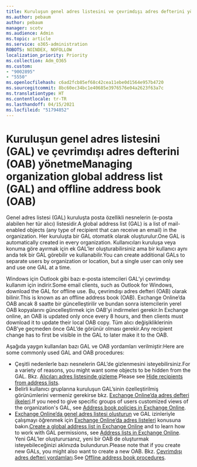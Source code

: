 ```yaml
---
title: Kuruluşun genel adres listesini ve çevrimdışı adres defterini yönetme
ms.author: pebaum
author: pebaum
manager: scotv
ms.audience: Admin
ms.topic: article
ms.service: o365-administration
ROBOTS: NOINDEX, NOFOLLOW
localization_priority: Priority
ms.collection: Adm_O365
ms.custom:
- "9002895"
- "5550"
ms.openlocfilehash: c6ad2fcb85ef68c42cea11ebe0d1564e957b4720
ms.sourcegitcommit: 8bc60ec34bc1e40685e3976576e04a2623f63a7c
ms.translationtype: HT
ms.contentlocale: tr-TR
ms.lasthandoff: 04/15/2021
ms.locfileid: "51794852"
---
```

# <a name="managing-organization-global-address-list-gal-and-offline-address-book-oab"></a><span data-ttu-id="d452c-102">Kuruluşun genel adres listesini (GAL) ve çevrimdışı adres defterini (OAB) yönetme</span><span class="sxs-lookup"><span data-stu-id="d452c-102">Managing organization global address list (GAL) and offline address book (OAB)</span></span>

<span data-ttu-id="d452c-103">Genel adres listesi (GAL) kuruluşta posta özellikli nesnelerin (e-posta alabilen her tür alıcı) listesidir.</span><span class="sxs-lookup"><span data-stu-id="d452c-103">A global address list (GAL) is a list of mail-enabled objects (any type of recipient that can receive an email) in the organization.</span></span> <span data-ttu-id="d452c-104">Her kuruluşta bir GAL otomatik olarak oluşturulur.</span><span class="sxs-lookup"><span data-stu-id="d452c-104">One GAL is automatically created in every organization.</span></span> <span data-ttu-id="d452c-105">Kullanıcıları kuruluşa veya konuma göre ayırmak için ek GAL’ler oluşturabilirsiniz ama bir kullanıcı aynı anda tek bir GAL görebilir ve kullanabilir.</span><span class="sxs-lookup"><span data-stu-id="d452c-105">You can create additional GALs to separate users by organization or location, but a single user can only see and use one GAL at a time.</span></span>

<span data-ttu-id="d452c-106">Windows için Outlook gibi bazı e-posta istemcileri GAL’yi çevrimdışı kullanım için indirir.</span><span class="sxs-lookup"><span data-stu-id="d452c-106">Some email clients, such as Outlook for Windows, download the GAL for offline use.</span></span> <span data-ttu-id="d452c-107">Bu, çevrimdışı adres defteri (OAB) olarak bilinir.</span><span class="sxs-lookup"><span data-stu-id="d452c-107">This is known as an offline address book (OAB).</span></span> <span data-ttu-id="d452c-108">Exchange Online’da OAB ancak 8 saatte bir güncelleştirilir ve bundan sonra istemcilerin yerel OAB kopyalarını güncelleştirmek için OAB’yi indirmeleri gerekir.</span><span class="sxs-lookup"><span data-stu-id="d452c-108">In Exchange online, an OAB is updated only once every 8 hours, and then clients must download it to update their local OAB copy.</span></span> <span data-ttu-id="d452c-109">Tüm alıcı değişikliklerinin OAB’ye geçmeden önce GAL’de görünür olması gerekir.</span><span class="sxs-lookup"><span data-stu-id="d452c-109">Any recipient change has to first be visible in the GAL to later make it to the OAB.</span></span>

<span data-ttu-id="d452c-110">Aşağıda yaygın kullanılan bazı GAL ve OAB yordamları verilmiştir:</span><span class="sxs-lookup"><span data-stu-id="d452c-110">Here are some commonly used GAL and OAB procedures:</span></span>

- <span data-ttu-id="d452c-111">Çeşitli nedenlerle bazı nesnelerin GAL’de gizlenmesini isteyebilirsiniz.</span><span class="sxs-lookup"><span data-stu-id="d452c-111">For a variety of reasons, you might want some objects to be hidden from the GAL.</span></span> <span data-ttu-id="d452c-112">Bkz. [Alıcıları adres listesinde gizleme](https://docs.microsoft.com/exchange/address-books/address-lists/manage-address-lists#hide-recipients-from-address-lists).</span><span class="sxs-lookup"><span data-stu-id="d452c-112">Please see [Hide recipients from address lists](https://docs.microsoft.com/exchange/address-books/address-lists/manage-address-lists#hide-recipients-from-address-lists).</span></span>
- <span data-ttu-id="d452c-113">Belirli kullanıcı gruplarına kuruluşun GAL’sinin özelleştirilmiş görünümlerini vermeniz gerekirse bkz. [Exchange Online’da adres defteri ilkeleri](https://docs.microsoft.com/exchange/address-books/address-book-policies/address-book-policies).</span><span class="sxs-lookup"><span data-stu-id="d452c-113">If you need to give specific groups of users customized views of the organization's GAL, see [Address book policies in Exchange Online](https://docs.microsoft.com/exchange/address-books/address-book-policies/address-book-policies).</span></span>
- <span data-ttu-id="d452c-114">[Exchange Online’da genel adres listesi oluşturun](https://docs.microsoft.com/exchange/address-books/address-lists/create-global-address-list) ve GAL izinleriyle çalışmayı öğrenmek için [Exchange Online’da adres listeleri](https://docs.microsoft.com/exchange/address-books/address-lists/address-lists) konusuna bakın.</span><span class="sxs-lookup"><span data-stu-id="d452c-114">[Create a global address list in Exchange Online](https://docs.microsoft.com/exchange/address-books/address-lists/create-global-address-list) and to learn how to work with GAL permissions, see [Address lists in Exchange Online](https://docs.microsoft.com/exchange/address-books/address-lists/address-lists).</span></span> <span data-ttu-id="d452c-115">Yeni GAL’ler oluşturursanız, yeni bir OAB de oluşturmak isteyebileceğinizi aklınızda bulundurun.</span><span class="sxs-lookup"><span data-stu-id="d452c-115">Please note that if you create new GALs, you might also want to create a new OAB.</span></span> <span data-ttu-id="d452c-116">Bkz. [Çevrimdışı adres defteri yordamları](https://docs.microsoft.com/exchange/address-books/offline-address-books/offline-address-book-procedures).</span><span class="sxs-lookup"><span data-stu-id="d452c-116">See [Offline address book procedures](https://docs.microsoft.com/exchange/address-books/offline-address-books/offline-address-book-procedures).</span></span>

